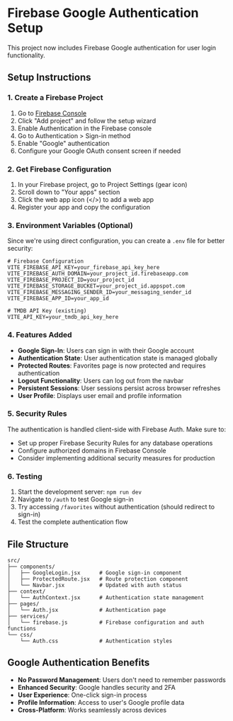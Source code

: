 # Firebase Google Authentication Setup

This project now includes Firebase Google authentication for user login functionality.

## Setup Instructions

### 1. Create a Firebase Project

1. Go to [Firebase Console](https://console.firebase.google.com/)
2. Click "Add project" and follow the setup wizard
3. Enable Authentication in the Firebase console
4. Go to Authentication > Sign-in method
5. Enable "Google" authentication
6. Configure your Google OAuth consent screen if needed

### 2. Get Firebase Configuration

1. In your Firebase project, go to Project Settings (gear icon)
2. Scroll down to "Your apps" section
3. Click the web app icon (</>) to add a web app
4. Register your app and copy the configuration

### 3. Environment Variables (Optional)

Since we're using direct configuration, you can create a `.env` file for better security:

```env
# Firebase Configuration
VITE_FIREBASE_API_KEY=your_firebase_api_key_here
VITE_FIREBASE_AUTH_DOMAIN=your_project_id.firebaseapp.com
VITE_FIREBASE_PROJECT_ID=your_project_id
VITE_FIREBASE_STORAGE_BUCKET=your_project_id.appspot.com
VITE_FIREBASE_MESSAGING_SENDER_ID=your_messaging_sender_id
VITE_FIREBASE_APP_ID=your_app_id

# TMDB API Key (existing)
VITE_API_KEY=your_tmdb_api_key_here
```

### 4. Features Added

- **Google Sign-In**: Users can sign in with their Google account
- **Authentication State**: User authentication state is managed globally
- **Protected Routes**: Favorites page is now protected and requires authentication
- **Logout Functionality**: Users can log out from the navbar
- **Persistent Sessions**: User sessions persist across browser refreshes
- **User Profile**: Displays user email and profile information

### 5. Security Rules

The authentication is handled client-side with Firebase Auth. Make sure to:
- Set up proper Firebase Security Rules for any database operations
- Configure authorized domains in Firebase Console
- Consider implementing additional security measures for production

### 6. Testing

1. Start the development server: `npm run dev`
2. Navigate to `/auth` to test Google sign-in
3. Try accessing `/favorites` without authentication (should redirect to sign-in)
4. Test the complete authentication flow

## File Structure

```
src/
├── components/
│   ├── GoogleLogin.jsx      # Google sign-in component
│   ├── ProtectedRoute.jsx   # Route protection component
│   └── Navbar.jsx           # Updated with auth status
├── context/
│   └── AuthContext.jsx      # Authentication state management
├── pages/
│   └── Auth.jsx             # Authentication page
├── services/
│   └── firebase.js          # Firebase configuration and auth functions
└── css/
    └── Auth.css             # Authentication styles
```

## Google Authentication Benefits

- **No Password Management**: Users don't need to remember passwords
- **Enhanced Security**: Google handles security and 2FA
- **User Experience**: One-click sign-in process
- **Profile Information**: Access to user's Google profile data
- **Cross-Platform**: Works seamlessly across devices 